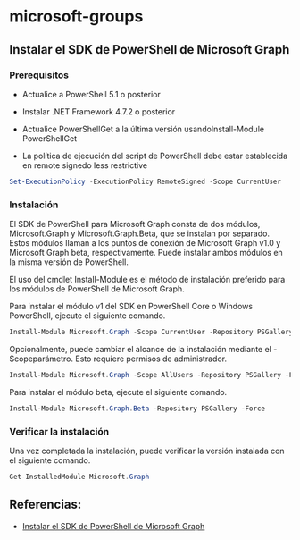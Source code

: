 # microsoft-groups

## Instalar el SDK de PowerShell de Microsoft Graph

### Prerequisitos

- Actualice a PowerShell 5.1 o posterior

- Instalar .NET Framework 4.7.2 o posterior

- Actualice PowerShellGet a la última versión usandoInstall-Module PowerShellGet

- La política de ejecución del script de PowerShell debe estar establecida en remote signedo less restrictive
```powershell
Set-ExecutionPolicy -ExecutionPolicy RemoteSigned -Scope CurrentUser
```
### Instalación
El SDK de PowerShell para Microsoft Graph consta de dos módulos, Microsoft.Graph y Microsoft.Graph.Beta, que se instalan por separado. Estos módulos llaman a los puntos de conexión de Microsoft Graph v1.0 y Microsoft Graph beta, respectivamente. Puede instalar ambos módulos en la misma versión de PowerShell.

El uso del cmdlet Install-Module es el método de instalación preferido para los módulos de PowerShell de Microsoft Graph.

Para instalar el módulo v1 del SDK en PowerShell Core o Windows PowerShell, ejecute el siguiente comando.
```powershell
Install-Module Microsoft.Graph -Scope CurrentUser -Repository PSGallery -Force
```

Opcionalmente, puede cambiar el alcance de la instalación mediante el -Scopeparámetro. Esto requiere permisos de administrador.

```powershell
Install-Module Microsoft.Graph -Scope AllUsers -Repository PSGallery -Force
```

Para instalar el módulo beta, ejecute el siguiente comando.

```powershell
Install-Module Microsoft.Graph.Beta -Repository PSGallery -Force
```

### Verificar la instalación
Una vez completada la instalación, puede verificar la versión instalada con el siguiente comando.

```powershell
Get-InstalledModule Microsoft.Graph
```

## Referencias: 

- [Instalar el SDK de PowerShell de Microsoft Graph](https://learn.microsoft.com/es-mx/powershell/microsoftgraph/installation?view=graph-powershell-1.0)

